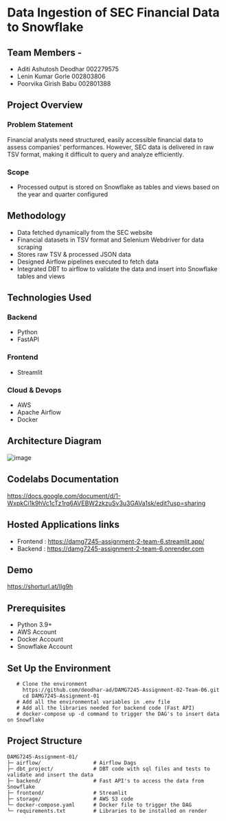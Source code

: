 # Data Ingestion of SEC Financial Data to Snowflake 

## Team Members -
- Aditi Ashutosh Deodhar 002279575
- Lenin Kumar Gorle 002803806
- Poorvika Girish Babu 002801388

## Project Overview

### Problem Statement
Financial analysts need structured, easily accessible financial data to assess companies' performances. However, SEC data is delivered in raw TSV format, making it difficult to query and analyze efficiently.

### Scope
- Processed output is stored on Snowflake as tables and views based on the year and quarter configured

## Methodology
- Data fetched dynamically from the SEC website
- Financial datasets in TSV format and Selenium Webdriver for data scraping
- Stores raw TSV & processed JSON data
- Designed Airflow pipelines executed to fetch data
- Integrated DBT to airflow to validate the data and insert into Snowflake tables and views

## Technologies Used

### Backend
- Python
- FastAPI

### Frontend
- Streamlit

### Cloud & Devops
- AWS
- Apache Airflow
- Docker

## Architecture Diagram

![image](https://github.com/user-attachments/assets/be58daa7-1193-479f-ad4a-33d3e1c7cf28)

## Codelabs Documentation
https://docs.google.com/document/d/1-WxpkCi1k9hVc1cTz1rq6AVEBW2zkzuSv3u3GAVa1sk/edit?usp=sharing

## Hosted Applications links 
- Frontend : https://damg7245-assignment-2-team-6.streamlit.app/
- Backend : https://damg7245-assignment-2-team-6.onrender.com

## Demo 
https://shorturl.at/lIg9h

## Prerequisites
- Python 3.9+
- AWS Account
- Docker Account
- Snowflake Account

## Set Up the Environment
```
   # Clone the environment
     https://github.com/deodhar-ad/DAMG7245-Assignment-02-Team-06.git
     cd DAMG7245-Assignment-01
   # Add all the environmental variables in .env file
   # Add all the libraries needed for backend code (Fast API)
   # docker-compose up -d command to trigger the DAG's to insert data on Snowflake
```

## Project Structure
```
DAMG7245-Assignment-01/
├─ airflow/                 # Airflow Dags
├─ dbt_project/             # DBT code with sql files and tests to validate and insert the data
├─ backend/                 # Fast API's to access the data from Snowflake
├─ frontend/                # Streamlit 
├─ storage/                 # AWS S3 code  
└─ docker-compose.yaml      # Docker file to trigger the DAG
└─ requirements.txt         # Libraries to be installed on render
 ```  





